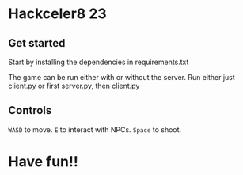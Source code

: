 # Hackceler8 23 

## Get started

Start by installing the dependencies in requirements.txt

The game can be run either with or without the server. Run either just client.py or 
first server.py, then client.py

## Controls

`WASD` to move. `E` to interact with NPCs. `Space` to shoot.



# Have fun!!